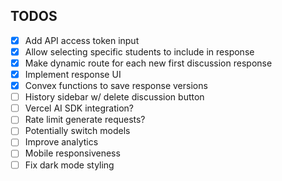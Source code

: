 ## TODOS

- [x] Add API access token input
- [x] Allow selecting specific students to include in response
- [x] Make dynamic route for each new first discussion response
- [x] Implement response UI
- [x] Convex functions to save response versions
- [ ] History sidebar w/ delete discussion button
- [ ] Vercel AI SDK integration?
- [ ] Rate limit generate requests?
- [ ] Potentially switch models
- [ ] Improve analytics
- [ ] Mobile responsiveness
- [ ] Fix dark mode styling
